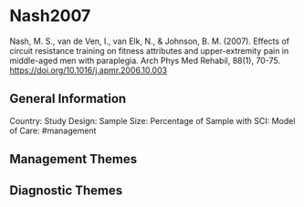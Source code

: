# Nash2007
Nash, M. S., van de Ven, I., van Elk, N., & Johnson, B. M. (2007). Effects of circuit resistance training on fitness attributes and upper-extremity pain in middle-aged men with paraplegia. Arch Phys Med Rehabil, 88(1), 70-75. https://doi.org/10.1016/j.apmr.2006.10.003 

## General Information
Country: 
Study Design: 
Sample Size: 
Percentage of Sample with SCI:
Model of Care: #management 

## Management Themes


## Diagnostic Themes
